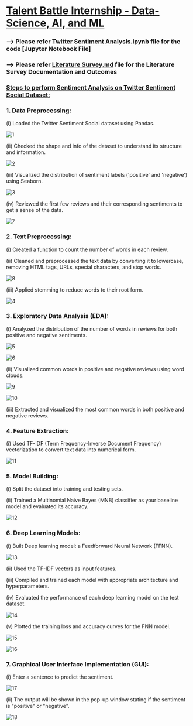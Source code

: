 # <ins>Talent Battle Internship - Data-Science, AI, and ML</ins>

### --> Please refer <ins>**Twitter Sentiment Analysis.ipynb**</ins> file for the code [Jupyter Notebook File]

### --> Please refer <ins>**Literature Survey.md**</ins> file for the Literature Survey Documentation and Outcomes

### <ins>Steps to perform Sentiment Analysis on Twitter Sentiment Social Dataset:</ins>

### 1. Data Preprocessing:
(i) Loaded the Twitter Sentiment Social dataset using Pandas.

![1](https://github.com/Sumitchongder/Talent_Battle_Internship-Data-Science_AI_and_ML/assets/77958774/641345a2-68e8-4f5b-b8aa-c7b40db4a5f0)

(ii) Checked the shape and info of the dataset to understand its structure and information.

![2](https://github.com/Sumitchongder/Talent_Battle_Internship-Data-Science_AI_and_ML/assets/77958774/3ddf3853-f1e0-40b3-91c5-85252b44e138)

(iii) Visualized the distribution of sentiment labels ('positive' and 'negative') using Seaborn.

![3](https://github.com/Sumitchongder/Talent_Battle_Internship-Data-Science_AI_and_ML/assets/77958774/4541bd7d-d11d-4361-ba22-7c88688d6056)

(iv) Reviewed the first few reviews and their corresponding sentiments to get a sense of the data.

![7](https://github.com/Sumitchongder/Talent_Battle_Internship-Data-Science_AI_and_ML/assets/77958774/83fe4e7c-8f54-41cb-9820-d8d9fef996aa)

### 2. Text Preprocessing:
(i) Created a function to count the number of words in each review.

(ii) Cleaned and preprocessed the text data by converting it to lowercase, removing HTML tags, URLs, special characters, and stop words.

![8](https://github.com/Sumitchongder/Talent_Battle_Internship-Data-Science_AI_and_ML/assets/77958774/5fae7b93-6fdf-4fd7-8db1-c162ddd8331c)

(iii) Applied stemming to reduce words to their root form.

![4](https://github.com/Sumitchongder/Talent_Battle_Internship-Data-Science_AI_and_ML/assets/77958774/d343e6a9-9cff-4bcf-820c-6d5a6c85bf6e)

### 3. Exploratory Data Analysis (EDA):
(i) Analyzed the distribution of the number of words in reviews for both positive and negative sentiments.

![5](https://github.com/Sumitchongder/Talent_Battle_Internship-Data-Science_AI_and_ML/assets/77958774/1fed3f23-7d61-40fc-b8f4-c8d503a4cbe2)

![6](https://github.com/Sumitchongder/Talent_Battle_Internship-Data-Science_AI_and_ML/assets/77958774/288e7936-058f-492f-9622-aae18f116ece)

(ii) Visualized common words in positive and negative reviews using word clouds.

![9](https://github.com/Sumitchongder/Talent_Battle_Internship-Data-Science_AI_and_ML/assets/77958774/e833439d-2b75-4656-a8cf-06ea4e1d8aae)

![10](https://github.com/Sumitchongder/Talent_Battle_Internship-Data-Science_AI_and_ML/assets/77958774/ae4c5ed9-2643-436a-84aa-263bb427b8a3)

(iii) Extracted and visualized the most common words in both positive and negative reviews.

### 4. Feature Extraction:
(i) Used TF-IDF (Term Frequency-Inverse Document Frequency) vectorization to convert text data into numerical form.

![11](https://github.com/Sumitchongder/Talent_Battle_Internship-Data-Science_AI_and_ML/assets/77958774/fa60ec5b-88f8-40e8-914f-20a67029dd1b)

### 5. Model Building:
(i) Split the dataset into training and testing sets.

(ii) Trained a Multinomial Naive Bayes (MNB) classifier as your baseline model and evaluated its accuracy.

![12](https://github.com/Sumitchongder/Talent_Battle_Internship-Data-Science_AI_and_ML/assets/77958774/16d9a1d0-a273-43b4-a25e-f5c6f7b925f5)

### 6. Deep Learning Models:
(i) Built Deep learning model: a Feedforward Neural Network (FFNN).

![13](https://github.com/Sumitchongder/Talent_Battle_Internship-Data-Science_AI_and_ML/assets/77958774/a4a49089-998e-408b-958a-84397bda4155)

(ii) Used the TF-IDF vectors as input features.

(iii) Compiled and trained each model with appropriate architecture and hyperparameters.

(iv) Evaluated the performance of each deep learning model on the test dataset.

![14](https://github.com/Sumitchongder/Talent_Battle_Internship-Data-Science_AI_and_ML/assets/77958774/e8a617f3-0875-4179-abd4-1cbc71346e46)

(v) Plotted the training loss and accuracy curves for the FNN model.

![15](https://github.com/Sumitchongder/Talent_Battle_Internship-Data-Science_AI_and_ML/assets/77958774/2c0e242e-7639-449c-b3a0-c787e41121f0)

![16](https://github.com/Sumitchongder/Talent_Battle_Internship-Data-Science_AI_and_ML/assets/77958774/32bf3fd6-69ed-41d5-9418-24201a3dc751)

### 7. Graphical User Interface Implementation (GUI):
(i) Enter a sentence to predict the sentiment.

![17](https://github.com/Sumitchongder/Talent_Battle_Internship-Data-Science_AI_and_ML/assets/77958774/db272288-0b88-401a-9fcd-450118aabd9f)

(ii) The output will be shown in the pop-up window stating if the sentiment is "positive" or "negative".

![18](https://github.com/Sumitchongder/Talent_Battle_Internship-Data-Science_AI_and_ML/assets/77958774/95a82fcd-c3ab-4dfa-81c7-1e1a36c3357e)

